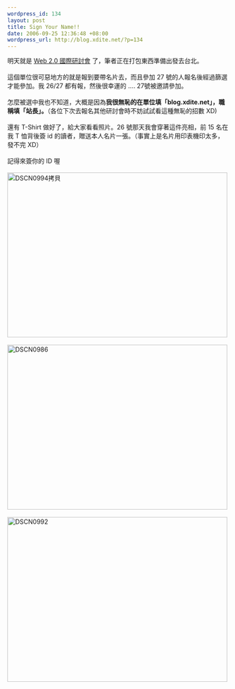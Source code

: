 ```yaml
--- 
wordpress_id: 134
layout: post
title: Sign Your Name!!
date: 2006-09-25 12:36:48 +08:00
wordpress_url: http://blog.xdite.net/?p=134
---
```

明天就是 <a href="http://www.itmag.org.tw/bloger/web20pages/index.html" mce_href="http://www.itmag.org.tw/bloger/web20pages/index.html" onclick="javascript:urchinTracker ('/outbound/www.itmag.org.tw');">Web 2.0 國際研討會</a> 了，筆者正在打包東西準備出發去台北。<br /><br />這個單位很可惡地方的就是報到要帶名片去，而且參加 27 號的人報名後經過篩選才能參加。我 26/27 都有報，然後很幸運的 .... 27號被邀請參加。<br /><br />怎麼被選中我也不知道，大概是因為<b>我很無恥的在單位填「blog.xdite.net」，職稱填「站長」。</b>（各位下次去報名其他研討會時不妨試試看這種無恥的招數 XD)<br /><br />還有 T-Shirt 做好了，給大家看看照片。26 號那天我會穿著這件亮相，前 15 名在我 T 恤背後簽 id 的讀者，贈送本人名片一張。（事實上是名片用印表機印太多，發不完 XD）<br /><br />記得來簽你的 ID 喔<br /><br /><a href="http://www.flickr.com/photos/14765209@N00/252064060/" title="Photo Sharing"><img src="http://static.flickr.com/100/252064060_eb1fb7942c.jpg" alt="DSCN0994拷貝" height="375" width="500" /></a><br /><br /><a href="http://www.flickr.com/photos/14765209@N00/251318438/" title="Photo Sharing"><img src="http://static.flickr.com/109/251318438_a2ebf588eb.jpg" alt="DSCN0986" height="375" width="500" /></a><br /><br /><a href="http://www.flickr.com/photos/14765209@N00/251319546/" title="Photo Sharing"><img src="http://static.flickr.com/98/251319546_ed35424b85.jpg" alt="DSCN0992" height="375" width="500" /></a>
